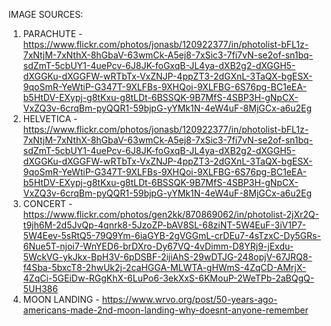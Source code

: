 IMAGE SOURCES:
  1. PARACHUTE - https://www.flickr.com/photos/jonasb/120922377/in/photolist-bFL1z-7xNtjM-7xNthX-8hGbaV-63wmCk-A5ej8-7xSic3-7fi7vN-se2of-sn1bq-sdZmT-5cbUY1-4uePcv-6J8JK-foGxqB-JL4ya-dXB2g2-dXGGH5-dXGGKu-dXGGFW-wRTbTx-VxZNJP-4ppZT3-2dGXnL-3TaQX-bgESX-9qoSmR-YeWtiP-G347T-9XLFBs-9XHQoi-9XLFBG-6S76pg-BC1eEA-b5HtDV-EXypj-g8tKxu-g8tLDt-6BSSQK-9B7MfS-4SBP3H-gNpCX-VxZQ3v-6crqBm-pyQQR1-59bjpG-yYMk1N-4eW4uF-8MjGCx-a6u2Eg
  2. HELVETICA - https://www.flickr.com/photos/jonasb/120922377/in/photolist-bFL1z-7xNtjM-7xNthX-8hGbaV-63wmCk-A5ej8-7xSic3-7fi7vN-se2of-sn1bq-sdZmT-5cbUY1-4uePcv-6J8JK-foGxqB-JL4ya-dXB2g2-dXGGH5-dXGGKu-dXGGFW-wRTbTx-VxZNJP-4ppZT3-2dGXnL-3TaQX-bgESX-9qoSmR-YeWtiP-G347T-9XLFBs-9XHQoi-9XLFBG-6S76pg-BC1eEA-b5HtDV-EXypj-g8tKxu-g8tLDt-6BSSQK-9B7MfS-4SBP3H-gNpCX-VxZQ3v-6crqBm-pyQQR1-59bjpG-yYMk1N-4eW4uF-8MjGCx-a6u2Eg
  3. CONCERT - https://www.flickr.com/photos/gen2kk/870869062/in/photolist-2jXr2Q-t9jh6M-2d5JvQp-4qnrk8-5JzoZP-bAV8SL-68ziNT-5W4EuF-3iV1P7-5W4Eev-5sRtQ5-79Q9Ym-6iaGYB-2gVGGmL-crDEu7-4sTzxC-Dy5GRs-6Nue5T-njoi7-WnYED6-brDXro-Dy67VQ-4vDimm-D8YRj9-jExdu-5WckVG-ykJkx-BpH3V-6pDSBF-2ijiAhS-29wDTJG-248opjV-67JRQ8-f4Sba-5bxcT8-2hwUk2j-2caHGGA-MLWTA-gHWmS-4ZqCD-AMrjX-4ZqCi-5GEiDw-RGgKhX-6LuPo6-3ekXxS-6KMouP-2WeTPb-2aBQgQ-5UH386
  4. MOON LANDING - https://www.wrvo.org/post/50-years-ago-americans-made-2nd-moon-landing-why-doesnt-anyone-remember
